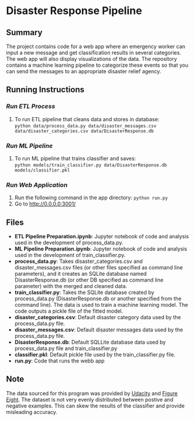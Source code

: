 # Disaster Response Pipeline

## Summary
The project contains code for a web app where an emergency worker can input a new message and get classification results in several categories. The web app will also display visualizations of the data.  The repository contains a machine learning pipeline to categorize these events so that you can send the messages to an appropriate disaster relief agency.

## Running Instructions
### ***Run ETL Process***
1. To run ETL pipeline that cleans data and stores in database:<br>
`python data/process_data.py data/disaster_messages.csv data/disaster_categories.csv data/DisasterResponse.db`

### ***Run ML Pipeline***
1. To run ML pipeline that trains classifier and saves:<br>
`python models/train_classifier.py data/DisasterResponse.db models/classifier.pkl`

### ***Run Web Application***
1. Run the following command in the app directory:
    `python run.py`
2. Go to http://0.0.0.0:3001/


## Files
* **ETL Pipeline Preparation.ipynb**: Jupyter notebook of code and analysis used in the development of process_data.py.
* **ML Pipeline Preparation.ipynb**: Jupyter notebook of code and analysis used in the development of train_classifier.py.
* **process_data.py**: Takes disaster_categories.csv and disaster_messages.csv files (or other files specified as command line parameters), and it creates an SQLite database named DisasterResponse.db (or other DB specified as command line parameter) with the merged and cleaned data.
* **train_classifier.py**: Takes the SQLite database created by process_data.py (DisasterResponse.db or another specified from the command line).  The data is used to train a machine learning model.  The code outputs a pickle file of the fitted model.
* **disaster_categories.csv**: Default disaster category data used by the process_data.py file.
* **disaster_messages.csv**: Default disaster messages data used by the process_data.py file.
* **DisasterResponse.db**: Default SQLLite database data used by process_data.py file and train_classifier.py
* **classifier.pkl**: Default pickle file used by the train_classifier.py file.
* **run.py**: Code that runs the webb app


## Note
The data sourced for this program was provided by [Udacity](https://www.udacity.com) and [Figure Eight](https://www.figure-eight.com/).  The dataset is not very evenly distributed between postive and negative examples.  This can skew the results of the classifier and provide misleading accuracy.
